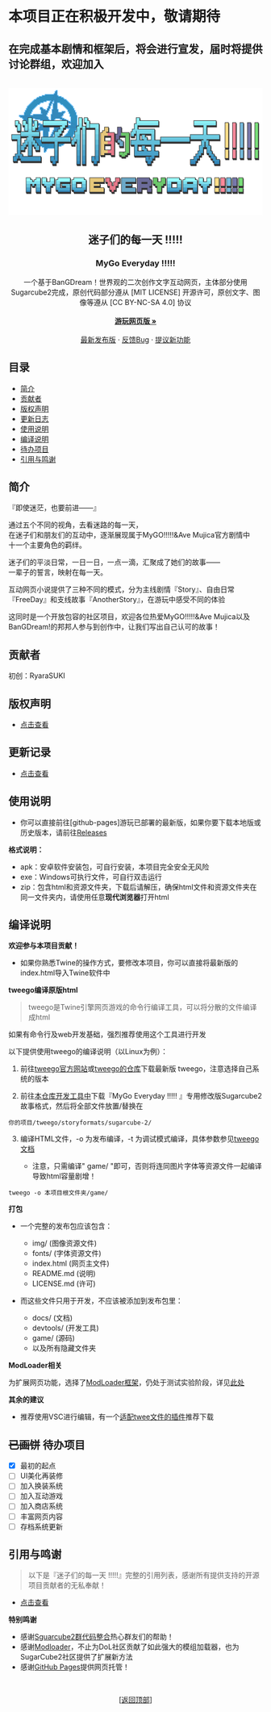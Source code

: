 # 本项目正在积极开发中，敬请期待
## 在完成基本剧情和框架后，将会进行宣发，届时将提供讨论群组，欢迎加入

<div id="top"></div>

<br />
<div align="center">
  <a href="https://github.com/RyaraSUKI/MyGoEveryday">
    <img src="img/mygoe_logo.png" alt="Logo" width="auto" height="auto">
  </a>

  <h2 align="center">迷子们的每一天 !!!!!</h2>
  <h3 align="center">MyGo Everyday !!!!!</h3>
  <p align="center">  
一个基于BanGDream！世界观的二次创作文字互动网页，主体部分使用Sugarcube2完成，原创代码部分遵从 [MIT LICENSE] 开源许可，原创文字、图像等遵从 [CC BY-NC-SA 4.0] 协议
    <br />
    <br />
    <a href="https://github.com/RyaraSUKI/MyGoEveryday"><strong>游玩网页版 »</strong></a>
    <br />
    <br />
    <a href="https://github.com/RyaraSUKI/MyGoEveryday/releases/latest">最新发布版</a>
    ·
    <a href="https://github.com/RyaraSUKI/MyGoEveryday/issues">反馈Bug</a>
    ·
    <a href="https://github.com/RyaraSUKI/MyGoEveryday/issues">提议新功能</a>
  </p>
</div>
 
## 目录

- [简介](#简介)
- [贡献者](#贡献者)
- [版权声明](#版权声明)
- [更新日志](#更新日志)
- [使用说明](#使用说明)
- [编译说明](#编译说明)
- [待办项目](#待办项目)
- [引用与鸣谢](#引用与鸣谢)

## 简介

『即使迷茫，也要前进——』

通过五个不同的视角，去看迷路的每一天，<br>
在迷子们和朋友们的互动中，逐渐展现属于MyGO!!!!!&Ave Mujica官方剧情中<br>
十一个主要角色的羁绊。

迷子们的平淡日常，一日一日，一点一滴，汇聚成了她们的故事——<br>
一辈子的誓言，映射在每一天。

互动网页小说提供了三种不同的模式，分为主线剧情『Story』、自由日常『FreeDay』和支线故事『AnotherStory』，在游玩中感受不同的体验

这同时是一个开放包容的社区项目，欢迎各位热爱MyGO!!!!!&Ave Mujica以及BanGDream!的邦邦人参与到创作中，让我们写出自己认可的故事！

## 贡献者

初创：RyaraSUKI

## 版权声明

- [点击查看](https://github.com/RyaraSUKI/MyGoEveryday/blob/master/docs/LICENSE.md)

## 更新记录

- [点击查看](https://github.com/RyaraSUKI/MyGoEveryday/blob/master/docs/UPDATE.md)

## 使用说明

- 你可以直接前往[github-pages]游玩已部署的最新版，如果你要下载本地版或历史版本，请前往[Releases](https://github.com/RyaraSUKI/MyGoEveryday/releases)

**格式说明：**
- apk：安卓软件安装包，可自行安装，本项目完全安全无风险
- exe：Windows可执行文件，可自行双击运行
- zip：包含html和资源文件夹，下载后请解压，确保html文件和资源文件夹在同一文件夹内，请使用任意**现代浏览器**打开html

## 编译说明

**欢迎参与本项目贡献！**

- 如果你熟悉Twine的操作方式，要修改本项目，你可以直接将最新版的index.html导入Twine软件中

**tweego编译原版html**

> tweego是Twine引擎网页游戏的命令行编译工具，可以将分散的文件编译成html

如果有命令行及web开发基础，强烈推荐使用这个工具进行开发

以下提供使用tweego的编译说明（以Linux为例）：
1. 前往[tweego官方网站](https://www.motoslave.net/tweego/)或[tweego的仓库](https://github.com/tmedwards/tweego)下载最新版 tweego，注意选择自己系统的版本

2. 前往[本仓库开发工具中](https://github.com/RyaraSUKI/MyGoEveryday/blob/master/docs/devtools/storyformats)下载『MyGo Everyday !!!!! 』专用修改版Sugarcube2故事格式，然后将全部文件放置/替换在
```
你的项目/tweego/storyformats/sugarcube-2/
```

3. 编译HTML文件，-o 为发布编译，-t 为调试模式编译，具体参数参见[tweego文档](https://www.motoslave.net/tweego/docs/)

    - 注意，只需编译" game/ "即可，否则将连同图片字体等资源文件一起编译导致html容量剧增！

```
tweego -o 本项目根文件夹/game/
```

**打包**

- 一个完整的发布包应该包含：
    - img/ (图像资源文件)
    - fonts/ (字体资源文件)
    - index.html (网页主文件)
    - README.md (说明)
    - LICENSE.md (许可)

- 而这些文件只用于开发，不应该被添加到发布包里：
    - docs/ (文档)
    - devtools/ (开发工具)
    - game/ (源码)
    - 以及所有隐藏文件夹

**ModLoader相关**

为扩展网页功能，选择了[ModLoader框架](https://github.com/Lyoko-Jeremie/sugarcube-2-ModLoader)，仍处于测试实验阶段，详见[此处](https://github.com/RyaraSUKI/MyGoEveryday/blob/master/docs/MODLOADER.md)

**其余的建议**

- 推荐使用VSC进行编辑，有一个[适配twee文件的插件](https://marketplace.visualstudio.com/items?itemName=cyrusfirheir.twee3-language-tools)推荐下载

## ~~已画饼~~ 待办项目

- [X] 最初的起点
- [ ] UI美化再装修
- [ ] 加入换装系统
- [ ] 加入互动游戏
- [ ] 加入商店系统
- [ ] 丰富网页内容
- [ ] 存档系统更新

## 引用与鸣谢

> 以下是『迷子们的每一天 !!!!!』完整的引用列表，感谢所有提供支持的开源项目贡献者的无私奉献！

- [点击查看](https://github.com/RyaraSUKI/MyGoEveryday/blob/master/docs/USEDLIBS.md)

**特别鸣谢**

- 感谢[Sguarcube2群代码整合](https://www.yuque.com/u45355763/twine)热心群友们的帮助！
- 感谢[Modloader](https://github.com/Lyoko-Jeremie/sugarcube-2-ModLoader)，不止为DoL社区贡献了如此强大的模组加载器，也为SugarCube2社区提供了扩展新方法
- 感谢[GitHub Pages](https://pages.github.com)提供网页托管！

<br>
<p align="center">[<a href="#top">返回顶部</a>]</p>